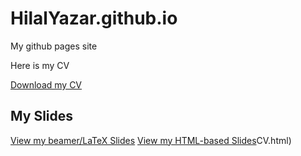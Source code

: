 # HilalYazar.github.io

My github pages site

Here is my CV

[Download my CV](HilalCV.pdf)



## My Slides

[View my beamer/LaTeX Slides](hw10.pdf)
[View my HTML-based Slides](https://hilalyazar.github.io/HilalYazar.github.io/hw10.html)CV.html)

